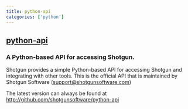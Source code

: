 ```yaml
---
title: python-api
categories: ['python']
---
```

## [python-api](https://github.com/shotgunsoftware/python-api)

### A Python-based API for accessing Shotgun.


Shotgun provides a simple Python-based API for accessing Shotgun and integrating with other tools. This is the official API that is maintained by Shotgun Software (support@shotgunsoftware.com)

The latest version can always be found at http://github.com/shotgunsoftware/python-api

